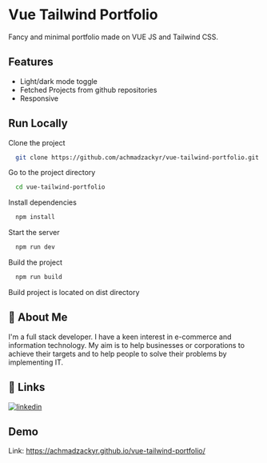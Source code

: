 # Vue Tailwind Portfolio

Fancy and minimal portfolio made on VUE JS and Tailwind CSS.

## Features

- Light/dark mode toggle
- Fetched Projects from github repositories
- Responsive

## Run Locally

Clone the project

```bash
  git clone https://github.com/achmadzackyr/vue-tailwind-portfolio.git
```

Go to the project directory

```bash
  cd vue-tailwind-portfolio
```

Install dependencies

```bash
  npm install
```

Start the server

```bash
  npm run dev
```

Build the project

```bash
  npm run build
```

Build project is located on dist directory

## 🚀 About Me

I'm a full stack developer. I have a keen interest in e-commerce and information technology. My aim is to help businesses or corporations to achieve their targets and to help people to solve their problems by implementing IT.

## 🔗 Links

[![linkedin](https://img.shields.io/badge/linkedin-0A66C2?style=for-the-badge&logo=linkedin&logoColor=white)](https://www.linkedin.com/in/achmad-zacky-rachmatullah-22400589/)

## Demo

Link: https://achmadzackyr.github.io/vue-tailwind-portfolio/
